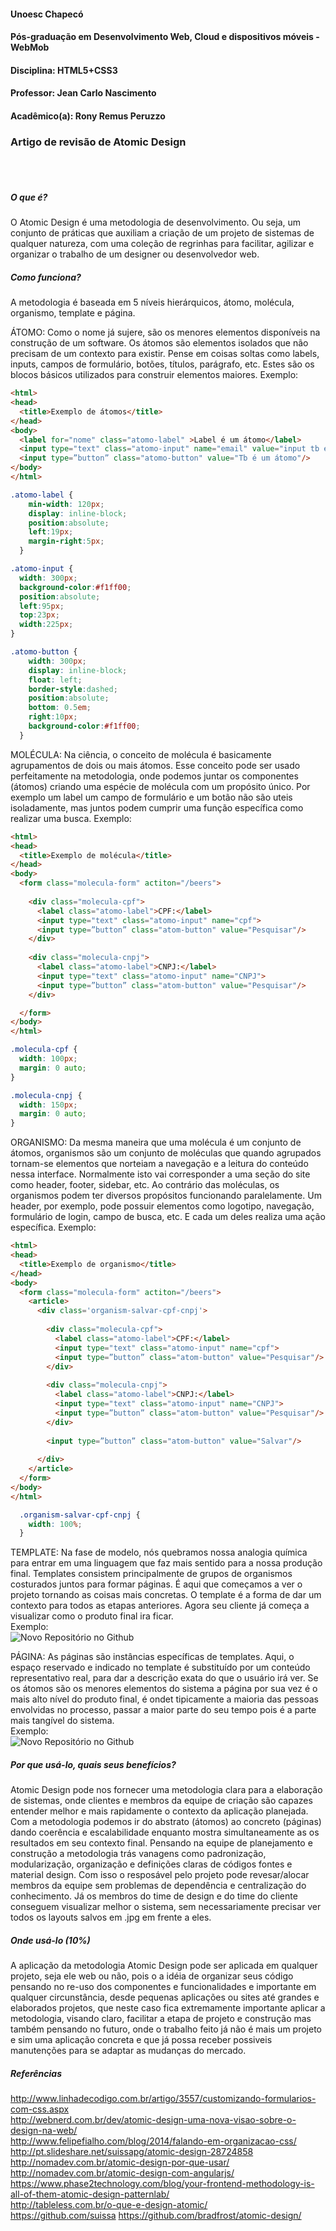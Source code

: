 #### Unoesc Chapecó
#### Pós-graduação em Desenvolvimento Web, Cloud e dispositivos móveis - WebMob
#### Disciplina: HTML5+CSS3
#### Professor: Jean Carlo Nascimento
#### Acadêmico(a): Rony Remus Peruzzo
### Artigo de revisão de Atomic Design

</br></br>

##### O que é?

  O Atomic Design é uma metodologia de desenvolvimento. Ou seja, um conjunto de práticas que auxiliam a criação de um projeto de sistemas de qualquer natureza, com uma coleção de regrinhas para facilitar, agilizar e organizar o trabalho de um designer ou desenvolvedor web.
  
##### Como funciona?

  A metodologia é baseada em 5 níveis hierárquicos, átomo, molécula, organismo, template e página. 
  
  ÁTOMO: Como o nome já sujere, são os menores elementos disponíveis na construção de um software. Os átomos são elementos isolados que não precisam de um contexto para existir. Pense em coisas soltas como labels, inputs, campos de formulário, botões, títulos, parágrafo, etc. Estes são os blocos básicos utilizados para construir elementos maiores.
  Exemplo: 
  
```html
<html>
<head>
  <title>Exemplo de átomos</title>
</head>
<body>
  <label for="nome" class="atomo-label" >Label é um átomo</label>
  <input type="text" class="atomo-input" name="email" value="input tb é um átomo">
  <input type=”button” class="atomo-button" value="Tb é um átomo"/>
</body>
</html>
```
```css
.atomo-label {
    min-width: 120px;
    display: inline-block;
    position:absolute;
    left:19px;
    margin-right:5px;
  }

.atomo-input {
  width: 300px;
  background-color:#f1ff00;
  position:absolute;
  left:95px;
  top:23px;
  width:225px;
}

.atomo-button {
    width: 300px;
    display: inline-block;
    float: left;
    border-style:dashed;
    position:absolute;
    bottom: 0.5em;
    right:10px;
    background-color:#f1ff00;
  }
```
 
  MOLÉCULA: Na ciência, o conceito de molécula é basicamente agrupamentos de dois ou mais átomos. Esse conceito pode ser usado perfeitamente na metodologia, onde podemos juntar os componentes (átomos) criando uma espécie de molécula com um propósito único. Por exemplo um label um campo de formulário e um botão não são uteis isoladamente, mas juntos podem cumprir uma função específica como realizar uma busca.
  Exemplo:
```html
<html>
<head>
  <title>Exemplo de molécula</title>
</head>
<body>
  <form class="molecula-form" actiton="/beers">
   
    <div class="molecula-cpf">
      <label class="atomo-label">CPF:</label>
      <input type="text" class="atomo-input" name="cpf">
      <input type=”button” class="atom-button" value="Pesquisar"/>
    </div>
    
    <div class="molecula-cnpj">
      <label class="atomo-label">CNPJ:</label>
      <input type="text" class="atomo-input" name="CNPJ">
      <input type=”button” class="atom-button" value="Pesquisar"/>
    </div>

  </form>
</body>
</html>
```
```css
.molecula-cpf {
  width: 100px;
  margin: 0 auto;
}

.molecula-cnpj {
  width: 150px;
  margin: 0 auto;
}
```

  ORGANISMO: Da mesma maneira que uma molécula é um conjunto de átomos, organismos são um conjunto de moléculas que quando agrupados tornam-se elementos que norteiam a navegação e a leitura do conteúdo nessa interface.
  Normalmente isto vai corresponder a uma seção do site como header, footer, sidebar, etc. Ao contrário das moléculas, os organismos podem ter diversos propósitos funcionando paralelamente. Um header, por exemplo, pode possuir elementos como logotipo, navegação, formulário de login, campo de busca, etc. E cada um deles realiza uma ação específica. 
  Exemplo: 
```html
<html>
<head>
  <title>Exemplo de organismo</title>
</head>
<body>
  <form class="molecula-form" actiton="/beers">
    <article>
      <div class='organism-salvar-cpf-cnpj'>
        
        <div class="molecula-cpf">
          <label class="atomo-label">CPF:</label>
          <input type="text" class="atomo-input" name="cpf">
          <input type=”button” class="atom-button" value="Pesquisar"/>
        </div>
          
        <div class="molecula-cnpj">
          <label class="atomo-label">CNPJ:</label>
          <input type="text" class="atomo-input" name="CNPJ">
          <input type=”button” class="atom-button" value="Pesquisar"/>
        </div>
        
        <input type=”button” class="atom-button" value="Salvar"/>
        
      </div>
    </article>
  </form>
</body>
</html>
```
```css
  .organism-salvar-cpf-cnpj {
    width: 100%;
  }
```

  TEMPLATE: Na fase de modelo, nós quebramos nossa analogia química para entrar em uma linguagem que faz mais sentido para a nossa produção final. Templates consistem principalmente de grupos de organismos costurados juntos para formar páginas. É aqui que começamos a ver o projeto tornando as coisas mais concretas. O template é a forma de dar um contexto para todos as etapas anteriores. Agora seu cliente já começa a visualizar como o produto final ira ficar. </br> 
  Exemplo:</br>
   ![Novo Repositório no Github](https://github.com/bradfrost/atomic-design/blob/master/images/content/template.png)
  
  
  PÁGINA: As páginas são instâncias específicas de templates. Aqui, o espaço reservado e indicado no template é substituído por um conteúdo representativo real, para dar a descrição exata do que o usuário irá ver.
  Se os átomos são os menores elementos do sistema a página por sua vez é o mais alto nível do produto final, é ondet tipicamente a maioria das pessoas envolvidas no processo, passar a maior parte do seu tempo pois é a parte mais tangível do sistema. </br>
  Exemplo: </br>
  ![Novo Repositório no Github](https://github.com/bradfrost/atomic-design/blob/master/images/content/page.png)
  

##### Por que usá-lo, quais seus benefícios?

  Atomic Design pode nos fornecer uma metodologia clara para a elaboração de sistemas, onde clientes e membros da equipe de criação são capazes entender melhor e mais rapidamente o contexto da aplicação planejada. Com a metodologia podemos ir do abstrato (átomos) ao concreto (páginas) dando coerência e escalabilidade enquanto mostra simultaneamente as os resultados em seu contexto final. 
  Pensando na equipe de planejamento e construção a metodologia trás vanagens como padronização, modularização, organização e definições claras de códigos fontes e material design. Com isso o resposável pelo projeto pode revesar/alocar membros da equipe sem problemas de dependência e centralização do conhecimento.
  Já os membros do time de design e do time do cliente conseguem visualizar melhor o sistema, sem necessariamente precisar ver todos os layouts salvos em .jpg em frente a eles.
  
##### Onde usá-lo (10%)
  A aplicação da metodologia Atomic Design pode ser aplicada em qualquer projeto, seja ele web ou não, pois o a idéia de organizar seus código pensando no re-uso dos componentes e funcionalidades e importante em qualquer circunstância, desde pequenas aplicações ou sites até grandes e elaborados projetos, que neste caso fica extremamente importante aplicar a metodologia, visando claro, facilitar a etapa de projeto e construção mas também pensando no futuro, onde o trabalho feito já não é mais um projeto e sim uma aplicação concreta e que já possa receber possiveis manutenções para se adaptar as mudanças do mercado.
  
  
##### Referências

http://www.linhadecodigo.com.br/artigo/3557/customizando-formularios-com-css.aspx </br>
http://webnerd.com.br/dev/atomic-design-uma-nova-visao-sobre-o-design-na-web/ </br>
http://www.felipefialho.com/blog/2014/falando-em-organizacao-css/ </br>
http://pt.slideshare.net/suissapg/atomic-design-28724858 </br>
http://nomadev.com.br/atomic-design-por-que-usar/ </br>
http://nomadev.com.br/atomic-design-com-angularjs/ </br>
https://www.phase2technology.com/blog/your-frontend-methodology-is-all-of-them-atomic-design-patternlab/ </br>
http://tableless.com.br/o-que-e-design-atomic/ </br>
https://github.com/suissa
https://github.com/bradfrost/atomic-design/

  
  

